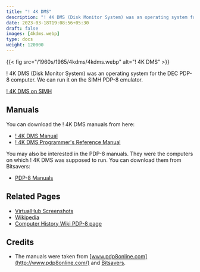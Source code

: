 ```yaml
---
title: "! 4K DMS"
description: "! 4K DMS (Disk Monitor System) was an operating system for the DEC PDP-8 computer. We can run it on the SIMH PDP-8 emulator."
date: 2023-03-18T19:08:56+05:30
draft: false
images: [4kdms.webp]
type: docs
weight: 120000
---
```


{{< fig src="/1960s/1965/4kdms/4kdms.webp" alt="! 4K DMS" >}}

! 4K DMS (Disk Monitor System) was an operating system for the DEC PDP-8 computer. We can run it on the SIMH PDP-8 emulator.

<section class="section section-sm">
  <div class="container">
    <div class="row justify-content-center text-center">
      <div class="col-lg-5">
        <p><a class="btn btn-primary btn-md px-4 mb-1" href="simh/" role="button">! 4K DMS on SIMH</a></p>
      </div>
    </div>
  </div>
</section>

## Manuals

You can download the ! 4K DMS manuals from here:

- [! 4K DMS Manual](http://www.pdp8online.com/pdp8cgi/query_docs/tifftopdf.pl/pdp8docs/dec-08-odsma-a-d.pdf)
- [! 4K DMS Programmer's Reference Manual](http://www.bitsavers.org/pdf/dec/pdp8/software/DEC-D8-SDAB-D_diskMonPgmRef.pdf)

You may also be interested in the PDP-8 manuals. They were the computers on which ! 4K DMS was supposed to run. You can download them from Bitsavers:

- [PDP-8 Manuals](http://bitsavers.org/pdf/dec/pdp8/)

## Related Pages

- [VirtualHub Screenshots](https://screenshots.virtualhub.eu.org/1960s/1965/4kdms/)
- [Wikipedia](https://en.wikipedia.org/wiki/PDP-8_4K_Disk_Monitor_System)
- [Computer History Wiki PDP-8 page](https://gunkies.org/wiki/PDP-8)

## Credits

- The manuals were taken from [www.pdp8online.com](http://www.pdp8online.com/) and [Bitsavers](http://bitsavers.org).

